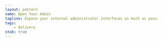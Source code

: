 ```yaml
---
layout: pattern
name: Open Your Admin
tagline: Expose your internal administrator interfaces as much as possible to the public
tags:
    - delivery
stub: true
---
```

